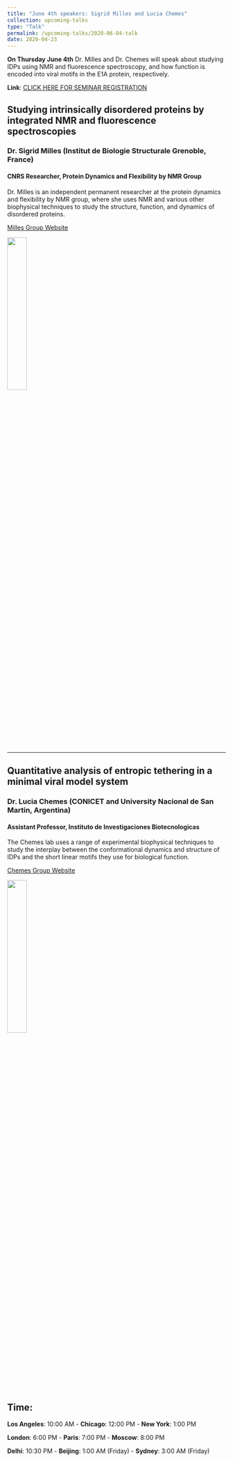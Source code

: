 ```yaml
---
title: "June 4th speakers: Sigrid Milles and Lucia Chemes"
collection: upcoming-talks
type: "Talk"
permalink: /upcoming-talks/2020-06-04-talk
date: 2020-04-23
---
```


**On Thursday June 4th** Dr. Milles and Dr. Chemes will speak about studying IDPs using NMR and fluorescence spectroscopy, and how function is encoded into viral motifs in the E1A protein, respectively.

**Link**: [CLICK HERE FOR SEMINAR REGISTRATION](https://wustl-hipaa.zoom.us/webinar/register/WN_Yxqk5QxZSa68o6OgA2FS-A)

## Studying intrinsically disordered proteins by integrated NMR and fluorescence spectroscopies
### Dr. Sigrid Milles (Institut de Biologie Structurale Grenoble, France)

#### CNRS Researcher, Protein Dynamics and Flexibility by NMR Group 
Dr. Milles is an independent permanent researcher at the protein dynamics and flexibility by NMR group, where she uses NMR and various other biophysical techniques to study the structure, function, and dynamics of disordered proteins.

[Milles Group Website](https://www.ibs.fr/research/research-groups/protein-dynamics-and-flexibility-by-nmr-group-m-blackledge/s-milles-erc-team/?lang=fr)


<img src="{{site.baseurl}}/images/speakers/2020/milles.jpg" width="30%">

---

## Quantitative analysis of entropic tethering in a minimal viral model system


### Dr. Lucia Chemes (CONICET and University Nacional de San Martin, Argentina)


#### Assistant Professor, Instituto de Investigaciones Biotecnologicas
The Chemes lab uses a range of experimental biophysical techniques to study the interplay between the conformational dynamics and structure of IDPs and the short linear motifs they use for biological function.

[Chemes Group Website](http://www.unsam.edu.ar/i/Chemes-Lucia-Beatriz-)

<img src="{{site.baseurl}}/images/speakers/2020/chemes.jpg" width="30%">


## Time:
**Los Angeles**: 10:00 AM - **Chicago**: 12:00 PM  - **New York**: 1:00 PM 

**London**: 6:00 PM - **Paris**: 7:00 PM - **Moscow**: 8:00 PM 

**Delhi**: 10:30 PM - **Beijing**: 1:00 AM (Friday)  - **Sydney**: 3:00 AM (Friday)




